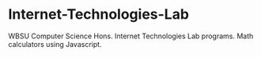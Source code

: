 # Internet-Technologies-Lab
WBSU Computer Science Hons. Internet Technologies Lab programs. Math calculators using Javascript.

